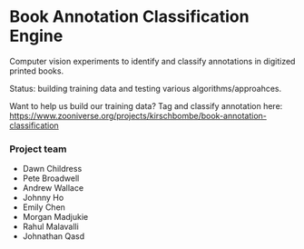 # Book Annotation Classification Engine

Computer vision experiments to identify and classify annotations in digitized printed books.

Status: building training data and testing various algorithms/approahces.

Want to help us build our training data? Tag and classify annotation here: https://www.zooniverse.org/projects/kirschbombe/book-annotation-classification

### Project team

* Dawn Childress
* Pete Broadwell
* Andrew Wallace
* Johnny Ho
* Emily Chen
* Morgan Madjukie
* Rahul Malavalli
* Johnathan Qasd
